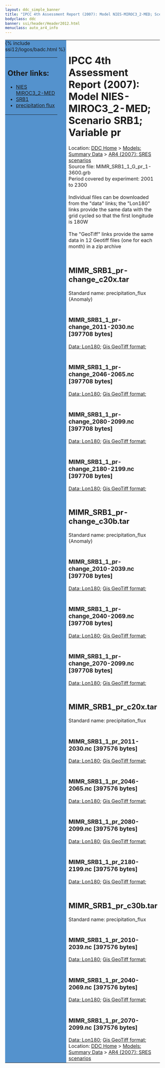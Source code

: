 ```yaml
---
layout: ddc_simple_banner
title: "IPCC 4th Assessment Report (2007): Model NIES-MIROC3_2-MED; Scenario SRB1; Variable pr"
bodyclass: ddc
banner: ssi/header/Header2012.html
menuclass: auto_ar4_info
---
```



<table width="100%" border="0" cellspacing="0" cellpadding="0" style="border-collapse: collapse;">
<tr style="margin:0;padding:0;border:0;">
<td style="margin:0;padding:0;border:0;height:1pt;width:150pt;background:#5492CD;" valign="top" >

<div id="lh-col2" class="auto_ar4_info">
<table class="menumain" bgcolor="#5492CD" cellspacing="0" width="100%" border="0">
<tr><td>
<h2> Other links:</h2>
<ul>
<li><a href="/auto/ar4/model-NIES-MIROC3_2-MED.html">NIES<br/>MIROC3_2-MED</a></li>
<li><a href="/auto/ar4/scenario-SRB1.html">SRB1</a></li>
<li><a href="/auto/ar4/var-precipitation_flux.html">precipitation flux</a></li>
</ul>
</td></tr>
{% include ssi12/logos/badc.html %}
</table>
</div>
</td>
<td><h1>IPCC 4th Assessment Report (2007): Model NIES-MIROC3_2-MED; Scenario SRB1; Variable pr</h1>

<!-- Breadcrumb1 -->
<div id="breadcrumb1" align="left">
Location: <a href="/index.html">DDC Home</a> > <a href="/sim/gcm_clim/">Models: Summary Data</a>
> <a href="/sim/gcm_clim/SRES_AR4/index.html">AR4 (2007): SRES scenarios</a>
</div>
<!-- End of Breadcrumb1 -->Source file: MIMR_SRB1_1_G_pr_1-3600.grb
<br/>
Period covered by experiment: 2001 to 2300<br/>
<br/>Individual files can be downloaded from the "data" links; the "Lon180" links provide the same data
         with the grid cycled so that the first longitude is 180W<br/>
<br/>The "GeoTiff" links provide the same data in 12 Geotiff files (one for each month)
          in a zip archive<br/>
<br/><h2>MIMR_SRB1_pr-change_c20x.tar</h2>
Standard name: precipitation_flux (Anomaly)<br>
<br/><h3>MIMR_SRB1_1_pr-change_2011-2030.nc [397708 bytes]</h3>
<a href="/cgi-bin/downl/ar4_nc/pr/MIMR_SRB1_1_pr-change_2011-2030.nc">Data; </a><a href="/cgi-bin/downl/ar4_nc/pr/MIMR_SRB1_1_pr-change_2011-2030.cyto180.nc"> Lon180</a>; <a href="/cgi-bin/downl/ar4_tif/pr/MIMR_SRB1_1_pr-change_2011-2030.zip">Gis GeoTiff format; </a><br/>
<br/><h3>MIMR_SRB1_1_pr-change_2046-2065.nc [397708 bytes]</h3>
<a href="/cgi-bin/downl/ar4_nc/pr/MIMR_SRB1_1_pr-change_2046-2065.nc">Data; </a><a href="/cgi-bin/downl/ar4_nc/pr/MIMR_SRB1_1_pr-change_2046-2065.cyto180.nc"> Lon180</a>; <a href="/cgi-bin/downl/ar4_tif/pr/MIMR_SRB1_1_pr-change_2046-2065.zip">Gis GeoTiff format; </a><br/>
<br/><h3>MIMR_SRB1_1_pr-change_2080-2099.nc [397708 bytes]</h3>
<a href="/cgi-bin/downl/ar4_nc/pr/MIMR_SRB1_1_pr-change_2080-2099.nc">Data; </a><a href="/cgi-bin/downl/ar4_nc/pr/MIMR_SRB1_1_pr-change_2080-2099.cyto180.nc"> Lon180</a>; <a href="/cgi-bin/downl/ar4_tif/pr/MIMR_SRB1_1_pr-change_2080-2099.zip">Gis GeoTiff format; </a><br/>
<br/><h3>MIMR_SRB1_1_pr-change_2180-2199.nc [397708 bytes]</h3>
<a href="/cgi-bin/downl/ar4_nc/pr/MIMR_SRB1_1_pr-change_2180-2199.nc">Data; </a><a href="/cgi-bin/downl/ar4_nc/pr/MIMR_SRB1_1_pr-change_2180-2199.cyto180.nc"> Lon180</a>; <a href="/cgi-bin/downl/ar4_tif/pr/MIMR_SRB1_1_pr-change_2180-2199.zip">Gis GeoTiff format; </a><br/>
<br/><h2>MIMR_SRB1_pr-change_c30b.tar</h2>
Standard name: precipitation_flux (Anomaly)<br>
<br/><h3>MIMR_SRB1_1_pr-change_2010-2039.nc [397708 bytes]</h3>
<a href="/cgi-bin/downl/ar4_nc/pr/MIMR_SRB1_1_pr-change_2010-2039.nc">Data; </a><a href="/cgi-bin/downl/ar4_nc/pr/MIMR_SRB1_1_pr-change_2010-2039.cyto180.nc"> Lon180</a>; <a href="/cgi-bin/downl/ar4_tif/pr/MIMR_SRB1_1_pr-change_2010-2039.zip">Gis GeoTiff format; </a><br/>
<br/><h3>MIMR_SRB1_1_pr-change_2040-2069.nc [397708 bytes]</h3>
<a href="/cgi-bin/downl/ar4_nc/pr/MIMR_SRB1_1_pr-change_2040-2069.nc">Data; </a><a href="/cgi-bin/downl/ar4_nc/pr/MIMR_SRB1_1_pr-change_2040-2069.cyto180.nc"> Lon180</a>; <a href="/cgi-bin/downl/ar4_tif/pr/MIMR_SRB1_1_pr-change_2040-2069.zip">Gis GeoTiff format; </a><br/>
<br/><h3>MIMR_SRB1_1_pr-change_2070-2099.nc [397708 bytes]</h3>
<a href="/cgi-bin/downl/ar4_nc/pr/MIMR_SRB1_1_pr-change_2070-2099.nc">Data; </a><a href="/cgi-bin/downl/ar4_nc/pr/MIMR_SRB1_1_pr-change_2070-2099.cyto180.nc"> Lon180</a>; <a href="/cgi-bin/downl/ar4_tif/pr/MIMR_SRB1_1_pr-change_2070-2099.zip">Gis GeoTiff format; </a><br/>
<br/><h2>MIMR_SRB1_pr_c20x.tar</h2>
Standard name: precipitation_flux<br>
<br/><h3>MIMR_SRB1_1_pr_2011-2030.nc [397576 bytes]</h3>
<a href="/cgi-bin/downl/ar4_nc/pr/MIMR_SRB1_1_pr_2011-2030.nc">Data; </a><a href="/cgi-bin/downl/ar4_nc/pr/MIMR_SRB1_1_pr_2011-2030.cyto180.nc"> Lon180</a>; <a href="/cgi-bin/downl/ar4_tif/pr/MIMR_SRB1_1_pr_2011-2030.zip">Gis GeoTiff format; </a><br/>
<br/><h3>MIMR_SRB1_1_pr_2046-2065.nc [397576 bytes]</h3>
<a href="/cgi-bin/downl/ar4_nc/pr/MIMR_SRB1_1_pr_2046-2065.nc">Data; </a><a href="/cgi-bin/downl/ar4_nc/pr/MIMR_SRB1_1_pr_2046-2065.cyto180.nc"> Lon180</a>; <a href="/cgi-bin/downl/ar4_tif/pr/MIMR_SRB1_1_pr_2046-2065.zip">Gis GeoTiff format; </a><br/>
<br/><h3>MIMR_SRB1_1_pr_2080-2099.nc [397576 bytes]</h3>
<a href="/cgi-bin/downl/ar4_nc/pr/MIMR_SRB1_1_pr_2080-2099.nc">Data; </a><a href="/cgi-bin/downl/ar4_nc/pr/MIMR_SRB1_1_pr_2080-2099.cyto180.nc"> Lon180</a>; <a href="/cgi-bin/downl/ar4_tif/pr/MIMR_SRB1_1_pr_2080-2099.zip">Gis GeoTiff format; </a><br/>
<br/><h3>MIMR_SRB1_1_pr_2180-2199.nc [397576 bytes]</h3>
<a href="/cgi-bin/downl/ar4_nc/pr/MIMR_SRB1_1_pr_2180-2199.nc">Data; </a><a href="/cgi-bin/downl/ar4_nc/pr/MIMR_SRB1_1_pr_2180-2199.cyto180.nc"> Lon180</a>; <a href="/cgi-bin/downl/ar4_tif/pr/MIMR_SRB1_1_pr_2180-2199.zip">Gis GeoTiff format; </a><br/>
<br/><h2>MIMR_SRB1_pr_c30b.tar</h2>
Standard name: precipitation_flux<br>
<br/><h3>MIMR_SRB1_1_pr_2010-2039.nc [397576 bytes]</h3>
<a href="/cgi-bin/downl/ar4_nc/pr/MIMR_SRB1_1_pr_2010-2039.nc">Data; </a><a href="/cgi-bin/downl/ar4_nc/pr/MIMR_SRB1_1_pr_2010-2039.cyto180.nc"> Lon180</a>; <a href="/cgi-bin/downl/ar4_tif/pr/MIMR_SRB1_1_pr_2010-2039.zip">Gis GeoTiff format; </a><br/>
<br/><h3>MIMR_SRB1_1_pr_2040-2069.nc [397576 bytes]</h3>
<a href="/cgi-bin/downl/ar4_nc/pr/MIMR_SRB1_1_pr_2040-2069.nc">Data; </a><a href="/cgi-bin/downl/ar4_nc/pr/MIMR_SRB1_1_pr_2040-2069.cyto180.nc"> Lon180</a>; <a href="/cgi-bin/downl/ar4_tif/pr/MIMR_SRB1_1_pr_2040-2069.zip">Gis GeoTiff format; </a><br/>
<br/><h3>MIMR_SRB1_1_pr_2070-2099.nc [397576 bytes]</h3>
<a href="/cgi-bin/downl/ar4_nc/pr/MIMR_SRB1_1_pr_2070-2099.nc">Data; </a><a href="/cgi-bin/downl/ar4_nc/pr/MIMR_SRB1_1_pr_2070-2099.cyto180.nc"> Lon180</a>; <a href="/cgi-bin/downl/ar4_tif/pr/MIMR_SRB1_1_pr_2070-2099.zip">Gis GeoTiff format; </a><br/>
<!-- Breadcrumb2 -->
<div id="breadcrumb2" align="left">
Location: <a href="/index.html">DDC Home</a> > <a href="/sim/gcm_clim/">Models: Summary Data</a>
> <a href="/sim/gcm_clim/SRES_AR4/index.html">AR4 (2007): SRES scenarios</a>
</div>
<!-- End of Breadcrumb2 --></td></tr></table>
